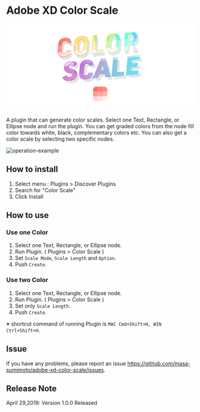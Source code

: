 # Adobe XD Color Scale

![mainvisual](https://github.com/masa-sumimoto/adobe-xd-color-scale/blob/master/assets/images/mainvisual.png)  

A plugin that can generate color scales. Select one Text, Rectangle, or Ellipse node and run the plugin. You can get graded colors from the node fill color towards white, black, complementary colors etc. You can also get a color scale by selecting two specific nodes.  

![operation-example](https://github.com/masa-sumimoto/adobe-xd-color-scale/assets/master/src/images/operation-example.gif)  


## How to install

1. Select menu : Plugins > Discover Plugins
2. Search for "Color Scale"
3. Click Install


## How to use

### Use one Color
1. Select one Text, Rectangle, or Ellipse node.
2. Run Plugin. ( Plugins > Color Scale )
3. Set `Scale Mode`, `Scale Length` and `Option`.
4. Push `Create`.

### Use two Color
1. Select one Text, Rectangle, or Ellipse node.
2. Run Plugin. ( Plugins > Color Scale )
3. Set only `Scale Length`.
4. Push `Create`.

※ shortcut command of running Plugin is `MAC Cmd+Shift+H, WIN Ctrl+Shift+H`.  

## Issue
If you have any problems, please report an issue https://github.com/masa-sumimoto/adobe-xd-color-scale/issues.

## Release Note
April 29,2019: Version 1.0.0 Released





